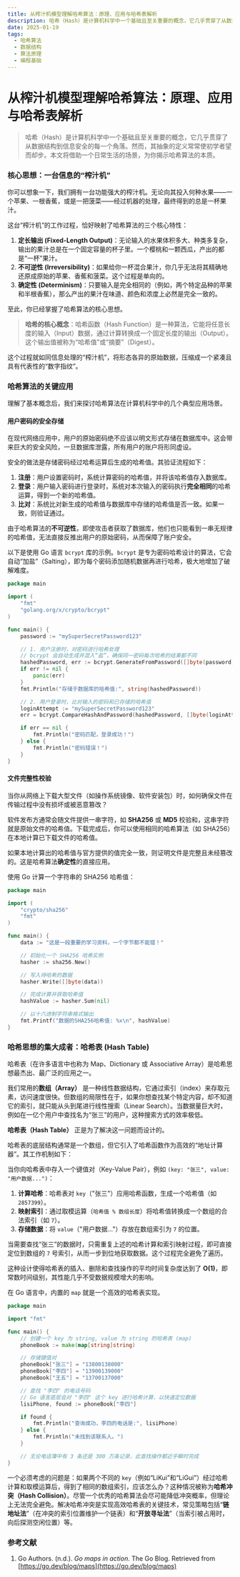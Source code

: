 ```yaml
---
title: 从榨汁机模型理解哈希算法：原理、应用与哈希表解析
description: 哈希（Hash）是计算机科学中一个基础且至关重要的概念，它几乎贯穿了从数据结构到信息安全的每一个角落。然而，其抽象的定义常常使初学者望而却步。本文将借助一个日常生活的场景，为你揭示哈希算法的本质.
date: 2025-01-19
tags:
  - 哈希算法
  - 数据结构
  - 算法原理
  - 编程基础
---
```


# 从榨汁机模型理解哈希算法：原理、应用与哈希表解析

> 哈希（Hash）是计算机科学中一个基础且至关重要的概念，它几乎贯穿了从数据结构到信息安全的每一个角落。然而，其抽象的定义常常使初学者望而却步。本文将借助一个日常生活的场景，为你揭示哈希算法的本质。

### 核心思想：一台信息的“榨汁机”

你可以想象一下，我们拥有一台功能强大的榨汁机。无论向其投入何种水果——一个苹果、一根香蕉，或是一把菠菜——经过机器的处理，最终得到的总是一杯果汁。

这台“榨汁机”的工作过程，恰好映射了哈希算法的三个核心特性：

1.  **定长输出 (Fixed-Length Output)**：无论输入的水果体积多大、种类多复杂，输出的果汁总是在一个固定容量的杯子里。一个樱桃和一颗西瓜，产出的都是“一杯”果汁。
2.  **不可逆性 (Irreversibility)**：如果给你一杯混合果汁，你几乎无法将其精确地还原成原始的苹果、香蕉和菠菜。这个过程是单向的。
3.  **确定性 (Determinism)**：只要输入是完全相同的（例如，两个特定品种的苹果和半根香蕉），那么产出的果汁在味道、颜色和浓度上必然是完全一致的。

至此，你已经掌握了哈希算法的核心思想。

> **哈希的核心概念**：哈希函数（Hash Function）是一种算法，它能将任意长度的输入（Input）数据，通过计算转换成一个固定长度的输出（Output）。这个输出值被称为“哈希值”或“摘要”（Digest）。

这个过程就如同信息处理的“榨汁机”，将形态各异的原始数据，压缩成一个紧凑且具有代表性的“数字指纹”。

### 哈希算法的关键应用

理解了基本概念后，我们来探讨哈希算法在计算机科学中的几个典型应用场景。

#### 用户密码的安全存储

在现代网络应用中，用户的原始密码绝不应该以明文形式存储在数据库中。这会带来巨大的安全风险，一旦数据库泄露，所有用户的账户将形同虚设。

安全的做法是存储密码经过哈希运算后生成的哈希值。其验证流程如下：

1.  **注册**：用户设置密码时，系统计算密码的哈希值，并将该哈希值存入数据库。
2.  **登录**：用户输入密码进行登录时，系统对本次输入的密码执行**完全相同**的哈希运算，得到一个新的哈希值。
3.  **比对**：系统比对新生成的哈希值与数据库中存储的哈希值是否一致。如果一致，则验证通过。

由于哈希算法的**不可逆性**，即使攻击者获取了数据库，他们也只能看到一串无规律的哈希值，无法直接反推出用户的原始密码，从而保障了账户安全。

以下是使用 Go 语言 `bcrypt` 库的示例。`bcrypt` 是专为密码哈希设计的算法，它会自动“加盐”（Salting），即为每个密码添加随机数据再进行哈希，极大地增加了破解难度。

```go
package main

import (
    "fmt"
    "golang.org/x/crypto/bcrypt"
)

func main() {
    password := "mySuperSecretPassword123"

    // 1. 用户注册时，对密码进行哈希处理
    // bcrypt 会自动生成并混入“盐”，确保同一密码每次哈希的结果都不同
    hashedPassword, err := bcrypt.GenerateFromPassword([]byte(password), bcrypt.DefaultCost)
    if err != nil {
        panic(err)
    }
    fmt.Println("存储于数据库的哈希值:", string(hashedPassword))

    // 2. 用户登录时，比对输入的密码和已存储的哈希值
    loginAttempt := "mySuperSecretPassword123"
    err = bcrypt.CompareHashAndPassword(hashedPassword, []byte(loginAttempt))

    if err == nil {
        fmt.Println("密码匹配，登录成功！")
    } else {
        fmt.Println("密码错误！")
    }
}
```

#### 文件完整性校验

当你从网络上下载大型文件（如操作系统镜像、软件安装包）时，如何确保文件在传输过程中没有损坏或被恶意篡改？

软件发布方通常会随文件提供一串字符，如 **SHA256** 或 **MD5** 校验和，这串字符就是原始文件的哈希值。下载完成后，你可以使用相同的哈希算法（如 SHA256）在本地计算已下载文件的哈希值。

如果本地计算出的哈希值与官方提供的值完全一致，则证明文件是完整且未经篡改的。这是哈希算法**确定性**的直接应用。

使用 Go 计算一个字符串的 SHA256 哈希值：

```go
package main

import (
    "crypto/sha256"
    "fmt"
)

func main() {
    data := "这是一段重要的学习资料，一个字节都不能错！"

    // 初始化一个 SHA256 哈希实例
    hasher := sha256.New()

    // 写入待哈希的数据
    hasher.Write([]byte(data))

    // 完成计算并获取哈希值
    hashValue := hasher.Sum(nil)

    // 以十六进制字符串格式输出
    fmt.Printf("数据的SHA256哈希值: %x\n", hashValue)
}
```

### 哈希思想的集大成者：哈希表 (Hash Table)

哈希表（在许多语言中也称为 Map、Dictionary 或 Associative Array）是哈希思想最杰出、最广泛的应用之一。

我们常用的**数组（Array）** 是一种线性数据结构，它通过索引（index）来存取元素，访问速度很快。但数组的局限性在于，如果你想查找某个特定内容，却不知道它的索引，就只能从头到尾进行线性搜索（Linear Search）。当数据量巨大时，例如在一亿个用户中查找名为“张三”的用户，这种搜索方式的效率极低。

**哈希表（Hash Table）** 正是为了解决这一问题而设计的。

哈希表的底层结构通常是一个数组，但它引入了哈希函数作为高效的“地址计算器”。其工作机制如下：

当你向哈希表中存入一个键值对（Key-Value Pair），例如 `(key: "张三", value: "用户数据...")`：

1.  **计算哈希**：哈希表对 `key`（"张三"）应用哈希函数，生成一个哈希值（如 `2857399`）。
2.  **映射索引**：通过取模运算（`哈希值 % 数组长度`）将哈希值转换成一个数组的合法索引（如 `7`）。
3.  **存储数据**：将 `value`（"用户数据..."）存放在数组索引为 `7` 的位置。

当需要查找“张三”的数据时，只需重复上述的哈希计算和索引映射过程，即可直接定位到数组的 `7` 号索引，从而一步到位地获取数据。这个过程完全避免了遍历。

这种设计使得哈希表的插入、删除和查找操作的平均时间复杂度达到了 **O(1)**，即常数时间级别，其性能几乎不受数据规模增大的影响。

在 Go 语言中，内置的 `map` 就是一个高效的哈希表实现。

```go
package main

import "fmt"

func main() {
    // 创建一个 key 为 string, value 为 string 的哈希表 (map)
    phoneBook := make(map[string]string)

    // 存储键值对
    phoneBook["张三"] = "13800138000"
    phoneBook["李四"] = "13900139000"
    phoneBook["王五"] = "13700137000"

    // 查找 "李四" 的电话号码
    // Go 语言底层会对 "李四" 这个 key 进行哈希计算，以快速定位数据
    lisiPhone, found := phoneBook["李四"]

    if found {
        fmt.Println("查询成功，李四的电话是:", lisiPhone)
    } else {
        fmt.Println("未找到该联系人。")
    }

    // 无论电话簿中有 3 条还是 300 万条记录，此查找操作都近乎瞬时完成
}
```

一个必须考虑的问题是：如果两个不同的 `key`（例如“LiKui”和“LiGui”）经过哈希计算和取模运算后，得到了相同的数组索引，应该怎么办？这种情况被称为**哈希冲突（Hash Collision）**。尽管一个优秀的哈希算法会尽可能降低冲突概率，但理论上无法完全避免。解决哈希冲突是实现高效哈希表的关键技术，常见策略包括“**链地址法**”（在冲突的索引位置维护一个链表）和“**开放寻址法**”（当索引被占用时，向后探测空闲位置）等。

### 参考文献

1.  Go Authors. (n.d.). _Go maps in action_. The Go Blog. Retrieved from [https://go.dev/blog/maps](https://go.dev/blog/maps)
